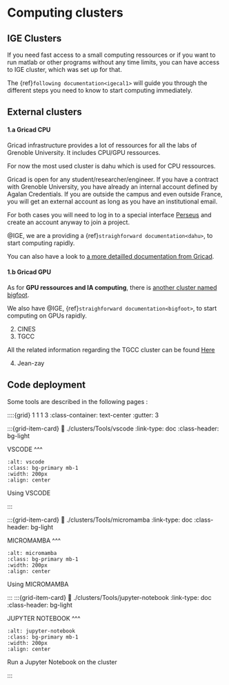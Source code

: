# Computing clusters

## IGE Clusters

If you need fast access to a small computing ressources or if you want to run matlab or other programs without any time limits, you can have access to IGE cluster, which was set up for that.

The {ref}`following documentation<igecal1>` will guide you through the different steps you need to know to start computing immediately.


## External clusters



#### 1.a Gricad CPU
  Gricad infrastructure provides a lot of ressources for all the labs of Grenoble University. It includes CPU/GPU ressources.

  For now the most used cluster is dahu which is used for CPU ressources.

  Gricad is open for any student/researcher/engineer. If you have a contract with Grenoble University, you have already an internal account defined by Agalan Credentials. If you are outside the campus and even outside France, you will get an external account as long as you have an institutional email.

  For both cases you will need to log in to a special interface [Perseus](https://perseus.univ-grenoble-alpes.fr) and create an account anyway to join a project.

  @IGE, we are a providing a {ref}`straighforward documentation<dahu>`, to start computing rapidly.

  You can also have a look to [a more detailled documentation from Gricad](https://gricad-doc.univ-grenoble-alpes.fr/hpc/).

#### 1.b Gricad GPU
  As for **GPU ressources and IA computing**, there is [another cluster named bigfoot](https://gricad-doc.univ-grenoble-alpes.fr/hpc/joblaunch/job_gpu/).

  We also have @IGE,  {ref}`straighforward documentation<bigfoot>`, to start computing  on GPUs rapidly.



2. CINES
3. TGCC
   
  All the related information regarding the TGCC cluster can be found  [Here](./clusters/TGCC/TGCC.md)
   
4. Jean-zay



## Code deployment

Some tools are described in the following pages :

::::{grid} 1 1 1 3
:class-container: text-center 
:gutter: 3

:::{grid-item-card} 
:link: ./clusters/Tools/vscode
:link-type: doc
:class-header: bg-light

VSCODE
^^^
```{image} ./clusters/Tools/images/vscode.jpg
:alt: vscode
:class: bg-primary mb-1
:width: 200px
:align: center
```

Using VSCODE

:::

:::{grid-item-card} 
:link: ./clusters/Tools/micromamba
:link-type: doc
:class-header: bg-light

MICROMAMBA
^^^
```{image} ./clusters/Tools/images/micromamba.jpg
:alt: micromamba
:class: bg-primary mb-1
:width: 200px
:align: center
```

Using MICROMAMBA

:::
:::{grid-item-card} 
:link: ./clusters/Tools/jupyter-notebook
:link-type: doc
:class-header: bg-light

JUPYTER NOTEBOOK 
^^^
```{image}  ./clusters/Tools/images/logo-JUPYTER.jpg
:alt: jupyter-notebook
:class: bg-primary mb-1
:width: 200px
:align: center
```

Run a Jupyter Notebook on the cluster 

:::







